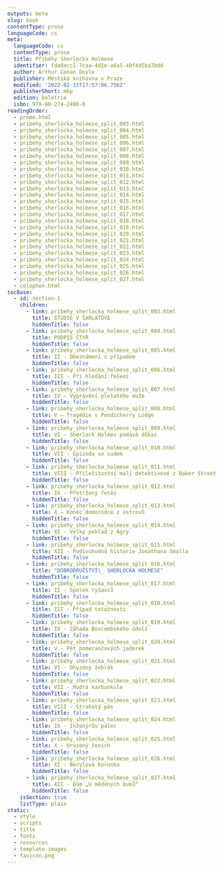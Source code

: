 ```yaml
---
outputs: meta
slug: book
contentType: prose
languageCode: cs
meta:
  languageCode: cs
  contentType: prose
  title: Příběhy Sherlocka Holmese
  identifier: fda8acc1-7caa-4d1e-a6a5-40f4d5ba7bdd
  author: Arthur Conan Doyle
  publisher: Městská knihovna v Praze
  modified: '2022-02-15T17:57:06.756Z'
  publisherShort: mkp
  edition: beletrie
  isbn: 978-80-274-2490-0
readingOrder:
  - promo.html
  - pribehy_sherlocka_holmese_split_003.html
  - pribehy_sherlocka_holmese_split_004.html
  - pribehy_sherlocka_holmese_split_005.html
  - pribehy_sherlocka_holmese_split_006.html
  - pribehy_sherlocka_holmese_split_007.html
  - pribehy_sherlocka_holmese_split_008.html
  - pribehy_sherlocka_holmese_split_009.html
  - pribehy_sherlocka_holmese_split_010.html
  - pribehy_sherlocka_holmese_split_011.html
  - pribehy_sherlocka_holmese_split_012.html
  - pribehy_sherlocka_holmese_split_013.html
  - pribehy_sherlocka_holmese_split_014.html
  - pribehy_sherlocka_holmese_split_015.html
  - pribehy_sherlocka_holmese_split_016.html
  - pribehy_sherlocka_holmese_split_017.html
  - pribehy_sherlocka_holmese_split_018.html
  - pribehy_sherlocka_holmese_split_019.html
  - pribehy_sherlocka_holmese_split_020.html
  - pribehy_sherlocka_holmese_split_021.html
  - pribehy_sherlocka_holmese_split_022.html
  - pribehy_sherlocka_holmese_split_023.html
  - pribehy_sherlocka_holmese_split_024.html
  - pribehy_sherlocka_holmese_split_025.html
  - pribehy_sherlocka_holmese_split_026.html
  - pribehy_sherlocka_holmese_split_027.html
  - colophon.html
tocBase:
  - id: section-1
    children:
      - link: pribehy_sherlocka_holmese_split_003.html
        title: STUDIE V ŠARLATOVÉ
        hiddenTitle: false
      - link: pribehy_sherlocka_holmese_split_004.html
        title: PODPIS ČTYŘ
        hiddenTitle: false
      - link: pribehy_sherlocka_holmese_split_005.html
        title: II - Obeznámení s případem
        hiddenTitle: false
      - link: pribehy_sherlocka_holmese_split_006.html
        title: III - Při hledání řešení
        hiddenTitle: false
      - link: pribehy_sherlocka_holmese_split_007.html
        title: IV – Vyprávění plešatého muže
        hiddenTitle: false
      - link: pribehy_sherlocka_holmese_split_008.html
        title: V – Tragédie v Pondicherry Lodge
        hiddenTitle: false
      - link: pribehy_sherlocka_holmese_split_009.html
        title: VI - Sherlock Holmes podává důkaz
        hiddenTitle: false
      - link: pribehy_sherlocka_holmese_split_010.html
        title: VII - Epizoda se sudem
        hiddenTitle: false
      - link: pribehy_sherlocka_holmese_split_011.html
        title: VIII - Příležitostní malí detektivové z Baker Street
        hiddenTitle: false
      - link: pribehy_sherlocka_holmese_split_012.html
        title: IX - Přetržený řetěz
        hiddenTitle: false
      - link: pribehy_sherlocka_holmese_split_013.html
        title: X – Konec domorodce z ostrovů
        hiddenTitle: false
      - link: pribehy_sherlocka_holmese_split_014.html
        title: XI - Velký poklad z Agry
        hiddenTitle: false
      - link: pribehy_sherlocka_holmese_split_015.html
        title: XII - Podivuhodná historie Jonathana Smalla
        hiddenTitle: false
      - link: pribehy_sherlocka_holmese_split_016.html
        title: "DOBRODRUŽSTVÍ\_ SHERLOCKA HOLMESE"
        hiddenTitle: false
      - link: pribehy_sherlocka_holmese_split_017.html
        title: II - Spolek ryšavců
        hiddenTitle: false
      - link: pribehy_sherlocka_holmese_split_018.html
        title: III - Případ totožnosti
        hiddenTitle: false
      - link: pribehy_sherlocka_holmese_split_019.html
        title: IV - Záhada Boscombského údolí
        hiddenTitle: false
      - link: pribehy_sherlocka_holmese_split_020.html
        title: V - Pět pomerančových jadérek
        hiddenTitle: false
      - link: pribehy_sherlocka_holmese_split_021.html
        title: VI - Ohyzdný žebrák
        hiddenTitle: false
      - link: pribehy_sherlocka_holmese_split_022.html
        title: VII - Modrá karbunkule
        hiddenTitle: false
      - link: pribehy_sherlocka_holmese_split_023.html
        title: VIII - Strakatý pás
        hiddenTitle: false
      - link: pribehy_sherlocka_holmese_split_024.html
        title: IX - Inženýrův palec
        hiddenTitle: false
      - link: pribehy_sherlocka_holmese_split_025.html
        title: X - Urozený ženich
        hiddenTitle: false
      - link: pribehy_sherlocka_holmese_split_026.html
        title: XI - Berylová korunka
        hiddenTitle: false
      - link: pribehy_sherlocka_holmese_split_027.html
        title: XII - Dům „U měděných buků“
        hiddenTitle: false
    isSection: true
    listType: plain
static:
  - style
  - scripts
  - title
  - fonts
  - resources
  - template-images
  - favicon.png
---
```

